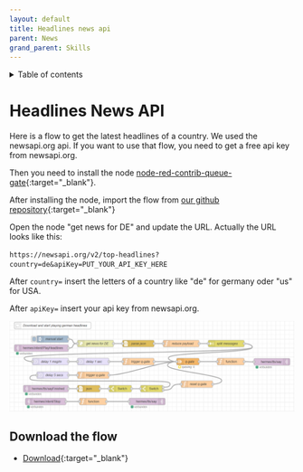 ```yaml
---
layout: default
title: Headlines news api
parent: News
grand_parent: Skills
---
```

<details close markdown="block">
  <summary>
    Table of contents
  </summary>
  {: .text-delta }
1. TOC
{:toc}
</details>

# Headlines News API

Here is a flow to get the latest headlines of a country. We used the newsapi.org api. If you want to use that flow,
you need to get a free api key from newsapi.org.

Then you need to install the node [node-red-contrib-queue-gate](https://flows.nodered.org/node/node-red-contrib-queue-gate){:target="_blank"}.

After installing the node, import the flow from [our github repository](https://raw.githubusercontent.com/th-koeln-intia/ip-sprachassistent-team4/master/flows/headlines_api_de.json){:target="_blank"}

Open the node "get news for DE" and update the URL. Actually the URL looks like this:

`https://newsapi.org/v2/top-headlines?country=de&apiKey=PUT_YOUR_API_KEY_HERE`

After `country=` insert the letters of a country like "de" for germany oder "us" for USA.

After `apiKey=` insert your api key from newsapi.org.

[![Example headlines flow](../../../assets/play_headlines_germany.png)](../../../assets/play_headlines_germany.png)

## Download the flow
- [Download](https://github.com/th-koeln-intia/ip-sprachassistent-team4/blob/master/flows/headlines_api_de.json){:target="_blank"}
